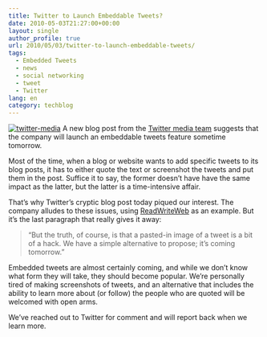 ```yaml
---
title: Twitter to Launch Embeddable Tweets?
date: 2010-05-03T21:27:00+00:00
layout: single
author_profile: true
url: 2010/05/03/twitter-to-launch-embeddable-tweets/
tags:
  - Embedded Tweets
  - news
  - social networking
  - tweet
  - Twitter
lang: en
category: techblog
---
```

[![twitter-media](http://lh5.ggpht.com/_vaUVXcmC3OI/S9840xRiIpI/AAAAAAAACD0/aWeeGUxLpoU/twitter-media_thumb%5B1%5D.jpg?imgmax=800 "twitter-media")](http://lh6.ggpht.com/_vaUVXcmC3OI/S984y2rXYnI/AAAAAAAACDw/us-vTfpM30I/s1600-h/twitter-media%5B3%5D.jpg) A new blog post from the [Twitter media team](http://media.twitter.com/392/tweets-quotes) suggests that the company will launch an embeddable tweets feature sometime tomorrow. 

Most of the time, when a blog or website wants to add specific tweets to its blog posts, it has to either quote the text or screenshot the tweets and put them in the post. Suffice it to say, the former doesn’t have have the same impact as the latter, but the latter is a time-intensive affair. 

That’s why Twitter’s cryptic blog post today piqued our interest. The company alludes to these issues, using [ReadWriteWeb](http://www.readwriteweb.com/archives/post_4.php) as an example. But it’s the last paragraph that really gives it away: 

> “But the truth, of course, is that a pasted-in image of a tweet is a bit of a hack. We have a simple alternative to propose; it’s coming tomorrow.”

Embedded tweets are almost certainly coming, and while we don’t know what form they will take, they should become popular. We’re personally tired of making screenshots of tweets, and an alternative that includes the ability to learn more about (or follow) the people who are quoted will be welcomed with open arms. 

We’ve reached out to Twitter for comment and will report back when we learn more.